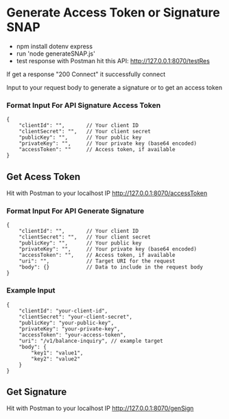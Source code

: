# Generate Access Token or Signature SNAP

- npm install dotenv express
- run 'node generateSNAP.js'
- test response with Postman hit this API: http://127.0.0.1:8070/testRes

If get a response "200 Connect" it successfully connect

Input to your request body to generate a signature or to get an access token

### Format Input For API Signature Access Token
```
{
    "clientId": "",       // Your client ID
    "clientSecret": "",   // Your client secret
    "publicKey": "",      // Your public key
    "privateKey": "",     // Your private key (base64 encoded)
    "accessToken": ""     // Access token, if available
}
```

## Get Acess Token
Hit with Postman to your localhost IP http://127.0.0.1:8070/accessToken

### Format Input For API Generate Signature
```
{
    "clientId": "",       // Your client ID
    "clientSecret": "",   // Your client secret
    "publicKey": "",      // Your public key
    "privateKey": "",     // Your private key (base64 encoded)
    "accessToken": "",    // Access token, if available
    "uri": "",            // Target URI for the request
    "body": {}            // Data to include in the request body
}
```

### Example Input
```
{
    "clientId": "your-client-id",
    "clientSecret": "your-client-secret",
    "publicKey": "your-public-key",
    "privateKey": "your-private-key",
    "accessToken": "your-access-token",
    "uri": "/v1/balance-inquiry", // example target
    "body": {
        "key1": "value1",
        "key2": "value2"
    }
}
```

## Get Signature
Hit with Postman to your localhost IP http://127.0.0.1:8070/genSign

